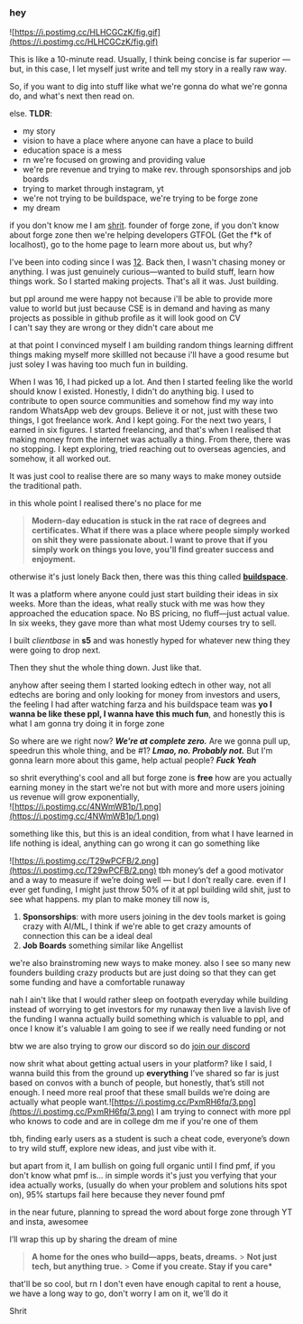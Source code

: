 ### hey

![https://i.postimg.cc/HLHCGCzK/fig.gif](https://i.postimg.cc/HLHCGCzK/fig.gif)

This is like a 10-minute read.
Usually, I think being concise is far superior — but, in this case, I let myself just write and tell my story in a really raw way.

So, if you want to dig into stuff like what we're gonna do what we're gonna do, and what's next then read on.

else. **TLDR**:

- my story
- vision to have a place where anyone can have a place to build
- education space is a mess
- rn we're focused on growing and providing value
- we're pre revenue and trying to make rev. through sponsorships and job boards
- trying to market through instagram, yt
- we're not trying to be buildspace, we're trying to be forge zone
- my dream

if you don't know me I am [shrit](https://www.shrit.in/). founder of forge zone, if you don't know about forge zone then we're helping developers GTFOL (Get the f\*k of localhost), go to the home page to learn more about us, but why?

I've been into coding since I was [12](https://www.shrit.in/past).
Back then, I wasn't chasing money or anything.
I was just genuinely curious—wanted to build stuff, learn how things work.
So I started making projects. That's all it was. Just building.

but ppl around me were happy not because i'll be able to provide more value to world but just because CSE is in demand and having as many projects as possible in github profile as it will look good on CV  
I can't say they are wrong or they didn't care about me

at that point I convinced myself I am building random things learning diffrent things making myself more skillled not because i'll have a good resume but just soley I was having too much fun in building.

When I was 16, I had picked up a lot. And then I started feeling like the world should know I existed.
Honestly, I didn't do anything big. I used to contribute to open source communities and somehow find my way into random WhatsApp web dev groups. Believe it or not, just with these two things, I got freelance work.
And I kept going. For the next two years, I earned in six figures.
I started freelancing, and that's when I realised that making money from the internet was actually a thing. From there, there was no stopping. I kept exploring, tried reaching out to overseas agencies, and somehow, it all worked out.

It was just cool to realise there are so many ways to make money outside the traditional path.

in this whole point I realised there's no place for me

> **Modern-day education is stuck in the rat race of degrees and certificates. What if there was a place where people simply worked on shit they were passionate about. I want to prove that if you simply work on things you love, you'll find greater success and enjoyment.**

otherwise it's just lonely
Back then, there was this thing called [**buildspace**](http://buildspace.so/).

It was a platform where anyone could just start building their ideas in six weeks.
More than the ideas, what really stuck with me was how they approached the education space.
No BS pricing, no fluff—just actual value.
In six weeks, they gave more than what most Udemy courses try to sell.

I built _clientbase_ in **s5** and was honestly hyped for whatever new thing they were going to drop next.

Then they shut the whole thing down. Just like that.

anyhow after seeing them I started looking edtech in other way, not all edtechs are boring and only looking for money from investors and users, the feeling I had after watching farza and his buildspace team was **yo I wanna be like these ppl, I wanna have this much fun**, and honestly this is what I am gonna try doing it in forge zone

So where are we right now?
**_We're at complete zero._**
Are we gonna pull up, speedrun this whole thing, and be #1?
**_Lmao, no. Probably not._**
But I'm gonna learn more about this game, help actual people?
**_Fuck Yeah_**

so shrit everything's cool and all but forge zone is **free** how are you actually earning money
in the start we're not but with more and more users joining us revenue will grow exponentially,  
![https://i.postimg.cc/4NWmWB1p/1.png](https://i.postimg.cc/4NWmWB1p/1.png)

something like this, but this is an ideal condition, from what I have learned in life nothing is ideal,
anything can go wrong it can go something like

![https://i.postimg.cc/T29wPCFB/2.png](https://i.postimg.cc/T29wPCFB/2.png)
tbh money’s def a good motivator and a way to measure if we’re doing well — but I don’t really care. even if I ever get funding, I might just throw 50% of it at ppl building wild shit, just to see what happens.
my plan to make money till now is,

1. **Sponsorships**: with more users joining in the dev tools market is going crazy with AI/ML, I think if we're able to get crazy amounts of connection this can be a ideal deal
2. **Job Boards** something similar like Angellist

we're also brainstroming new ways to make money.
also I see so many new founders building crazy products but are just doing so that they can get some funding and have a comfortable runaway

nah I ain't like that I would rather sleep on footpath everyday while building instead of worrying to get investors for my runaway then live a lavish live of the funding
I wanna actually build something which is valuable to ppl, and once I know it's valuable I am going to see if we really need funding or not

btw we are also trying to grow our discord so do [join our discord](https://discord.gg/e3RfmAVAXV)

now shrit what about getting actual users in your platform?
like I said, I wanna build this from the ground up **everything** I’ve shared so far is just based on convos with a bunch of people, but honestly, that’s still not enough. I need more real proof that these small builds we’re doing are actually what people want.![https://i.postimg.cc/PxmRH6fq/3.png](https://i.postimg.cc/PxmRH6fq/3.png)
I am trying to connect with more ppl who knows to code and are in college dm me if you're one of them

tbh, finding early users as a student is such a cheat code, everyone’s down to try wild stuff, explore new ideas, and just vibe with it.

but apart from it, I am bullish on going full organic until I find pmf, if you don't know what pmf is... in simple words it's just you verfying that your idea actually works, (usually do when your problem and solutions hits spot on), 95% startups fail here because they never found pmf

in the near future, planning to spread the word about forge zone through YT and insta,
awesomee

I’ll wrap this up by sharing the dream of mine

> **A home for the ones who build—apps, beats, dreams.** > **Not just tech, but anything true.** > **Come if you create. Stay if you care\***

that'll be so cool, but rn I don't even have enough capital to rent a house, we have a long way to go, don't worry I am on it, we'll do it

Shrit
